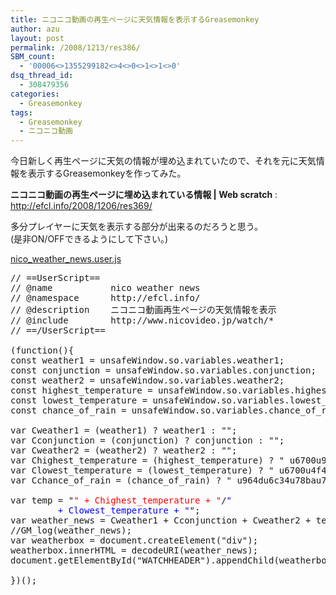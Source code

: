 ```yaml
---
title: ニコニコ動画の再生ページに天気情報を表示するGreasemonkey
author: azu
layout: post
permalink: /2008/1213/res386/
SBM_count:
  - '00006<>1355299182<>4<>0<>1<>1<>0'
dsq_thread_id:
  - 308479356
categories:
  - Greasemonkey
tags:
  - Greasemonkey
  - ニコニコ動画
---
```

今日新しく再生ページに天気の情報が埋め込まれていたので、それを元に天気情報を表示するGreasemonkeyを作ってみた。

**ニコニコ動画の再生ページに埋め込まれている情報 | Web scratch**
:   <http://efcl.info/2008/1206/res369/>

多分プレイヤーに天気を表示する部分が出来るのだろうと思う。  
(是非ON/OFFできるようにして下さい。)

[nico\_weather\_news.user.js][1]

<pre class="brush:javascript;">// ==UserScript==
// @name           nico weather news
// @namespace      http://efcl.info/
// @description    ニコニコ動画再生ページの天気情報を表示
// @include        http://www.nicovideo.jp/watch/*
// ==/UserScript==

(function(){
const weather1 = unsafeWindow.so.variables.weather1;
const conjunction = unsafeWindow.so.variables.conjunction;
const weather2 = unsafeWindow.so.variables.weather2;
const highest_temperature = unsafeWindow.so.variables.highest_temperature;
const lowest_temperature = unsafeWindow.so.variables.lowest_temperature;
const chance_of_rain = unsafeWindow.so.variables.chance_of_rain;

var Cweather1 = (weather1) ? weather1 : "";
var Cconjunction = (conjunction) ? conjunction : "";
var Cweather2 = (weather2) ? weather2 : "";
var Chighest_temperature = (highest_temperature) ? " u6700u9ad8:"+highest_temperature : "";
var Clowest_temperature = (lowest_temperature) ? " u6700u4f4e:"+lowest_temperature : "";
var Cchance_of_rain = (chance_of_rain) ? " u964du6c34u78bau7387:"+chance_of_rain : "";

var temp = "<span style="color:#ff0000;">" + Chighest_temperature + "</span>/<span style="color:#0000ff;">"
         + Clowest_temperature + "</span>";
var weather_news = Cweather1 + Cconjunction + Cweather2 + temp + Cchance_of_rain;
//GM_log(weather_news);
var weatherbox = document.createElement("div");
weatherbox.innerHTML = decodeURI(weather_news);
document.getElementById("WATCHHEADER").appendChild(weatherbox);

})();
</pre>

 [1]: http://gist.github.com/raw/35192/f375af9e10b9827a9147bde9707de0381ff5f18b?nico_weather_news.user.js